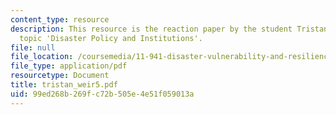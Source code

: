 ```yaml
---
content_type: resource
description: This resource is the reaction paper by the student Tristan Weir on the
  topic 'Disaster Policy and Institutions'.
file: null
file_location: /coursemedia/11-941-disaster-vulnerability-and-resilience-spring-2005/99ed268b269fc72b505e4e51f059013a_tristan_weir5.pdf
file_type: application/pdf
resourcetype: Document
title: tristan_weir5.pdf
uid: 99ed268b-269f-c72b-505e-4e51f059013a
---
```

